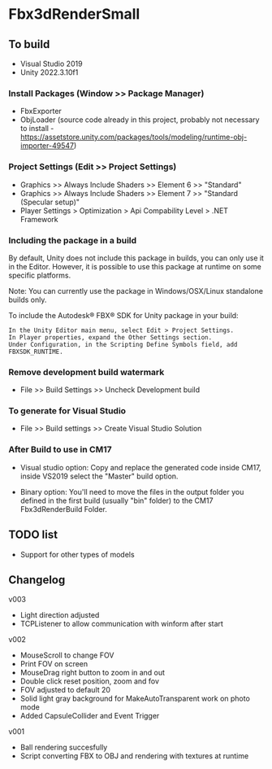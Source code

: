 # Fbx3dRenderSmall

## To build

- Visual Studio 2019
- Unity 2022.3.10f1

### Install Packages (Window >> Package Manager)

- FbxExporter
- ObjLoader (source code already in this project, probably not necessary to install - https://assetstore.unity.com/packages/tools/modeling/runtime-obj-importer-49547)

### Project Settings (Edit >> Project Settings)

- Graphics >> Always Include Shaders >> Element 6 >> "Standard"
- Graphics >> Always Include Shaders >> Element 7 >> "Standard (Specular setup)"
- Player Settings > Optimization > Api Compability Level > .NET Framework

### Including the package in a build

By default, Unity does not include this package in builds, you can only use it in the Editor. However, it is possible to use this package at runtime on some specific platforms.

Note: You can currently use the package in Windows/OSX/Linux standalone builds only.

To include the Autodesk® FBX® SDK for Unity package in your build:

    In the Unity Editor main menu, select Edit > Project Settings.
    In Player properties, expand the Other Settings section.
    Under Configuration, in the Scripting Define Symbols field, add FBXSDK_RUNTIME.

### Remove development build watermark

- File >> Build Settings >> Uncheck Development build

### To generate for Visual Studio

- File >> Build settings >> Create Visual Studio Solution

### After Build to use in CM17 

- Visual studio option:
Copy and replace the generated code inside CM17, inside VS2019 select the "Master" build option.

- Binary option:
You'll need to move the files in the output folder you defined in the first build (usually "bin" folder) to the CM17 Fbx3dRenderBuild Folder.

## TODO list

- Support for other types of models 

## Changelog

v003
 - Light direction adjusted
 - TCPListener to allow communication with winform after start
 
v002
 - MouseScroll to change FOV
 - Print FOV on screen
 - MouseDrag right button to zoom in and out
 - Double click reset position, zoom and fov
 - FOV adjusted to default 20
 - Solid light gray background for MakeAutoTransparent work on photo mode
 - Added CapsuleCollider and Event Trigger


v001
 - Ball rendering succesfully
 - Script converting FBX to OBJ and rendering with textures at runtime
